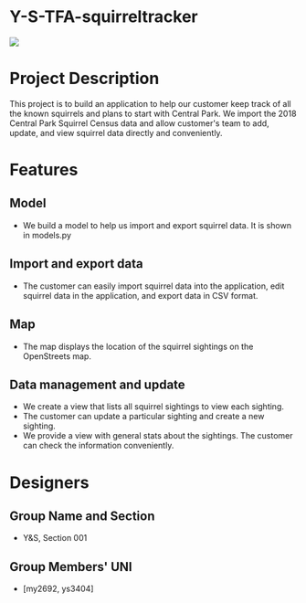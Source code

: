 # Y-S-TFA-squirreltracker
![](https://ss0.bdstatic.com/70cFvHSh_Q1YnxGkpoWK1HF6hhy/it/u=1799240122,1902034286&fm=26&gp=0.jpg)
# Project Description
This project is to build an application to help our customer keep track of all the known squirrels and plans to start with Central Park. We import the 2018 Central Park Squirrel Census data and allow customer's team to add, update, and view squirrel data directly and conveniently. 
# Features 
##  Model
  * We build a model to help us import and export squirrel data. It is shown in models.py
##  Import and export data
  * The customer can easily import squirrel data into the application, edit squirrel data in the application, and export data in CSV format.
## Map
  * The map displays the location of the squirrel sightings on the OpenStreets map.
## Data management and update
  * We create a view that lists all squirrel sightings to view each sighting.
  * The customer can update a particular sighting and create a new sighting.
  * We provide a view with general stats about the sightings. The customer can check the information conveniently.
# Designers
## Group Name and Section
  * Y&S, Section 001
## Group Members' UNI
  * [my2692, ys3404]

